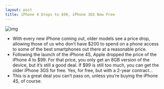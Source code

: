```yaml
---
layout: post
title: iPhone 4 Drops to $99, iPhone 3GS Now Free
---
```

![img](http://media.idownloadblog.com/wp-content/uploads/2011/10/iPhone-Prices.jpg)
* With every new iPhone coming out, older models see a price drop, allowing those of us who don’t have $200 to spend on a phone access to some of the best smartphones out there at a reasonable price.
* Following the launch of the iPhone 4S, Apple dropped the price of the iPhone 4 to $99. For that price, you only get an 8GB version of the device, but it’s still a good deal. If $99 is still too much, you can get the older iPhone 3GS for free. Yes, for free, but with a 2-year contract…
* This is a great deal you can’t pass on, unless you’re buying the iPhone 4S, of course.

